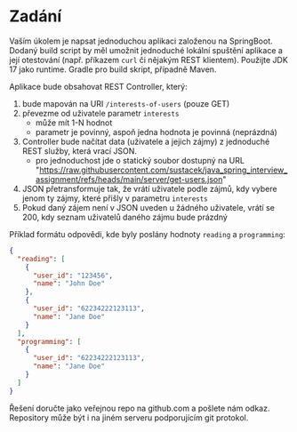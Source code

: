 # Zadání

Vaším úkolem je napsat jednoduchou aplikaci založenou na SpringBoot. Dodaný build script by měl umožnit jednoduché lokální spuštění aplikace a její otestování (např. příkazem `curl` či nějakým REST klientem). Použijte JDK 17 jako runtime. Gradle pro build skript, případně Maven.

Aplikace bude obsahovat REST Controller, který:

1. bude mapován na URI `/interests-of-users` (pouze GET)
2. převezme od uživatele parametr `interests`
   - může mít 1-N hodnot
   - parametr je povinný, aspoň jedna hodnota je povinná (neprázdná)
3. Controller bude načítat data (uživatele a jejich zájmy) z jednoduché REST služby, která vrací JSON.
    - pro jednoduchost jde o statický soubor dostupný na URL "https://raw.githubusercontent.com/sustacek/java_spring_interview_assignment/refs/heads/main/server/get-users.json"
4. JSON přetransformuje tak, že vrátí uživatele podle zájmů, kdy vybere jenom ty zájmy, které přišly v parametru `interests`
5. Pokud daný zájem není v JSON uveden u žádného uživatele, vrátí se 200, kdy seznam uživatelů daného zájmu bude prázdný

Příklad formátu odpovědi, kde byly poslány hodnoty `reading` a `programming`:

```json
{
  "reading": [
    {
      "user_id": "123456",
      "name": "John Doe"
    },
    {
      "user_id": "62234222123113",
      "name": "Jane Doe"
    }
  ],
  "programming": [
    {
      "user_id": "62234222123113",
      "name": "Jane Doe"
    }
  ]
}
```

Řešení doručte jako veřejnou repo na github.com a pošlete nám odkaz. Repository může být i na jiném serveru podporujícím git protokol.